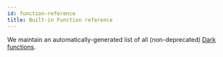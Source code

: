 ```yaml
---
id: function-reference
title: Built-in Function reference
---
```


We maintain an automatically-generated list of all (non-deprecated) [Dark functions](https://ops-documentation.builtwithdark.com/?pretty=1).


